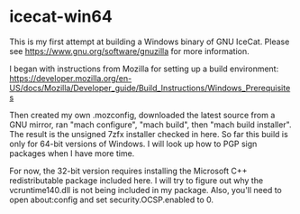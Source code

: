# icecat-win64

This is my first attempt at building a Windows binary of GNU IceCat.
Please see https://www.gnu.org/software/gnuzilla for more information.

I began with instructions from Mozilla for setting up a build environment:
https://developer.mozilla.org/en-US/docs/Mozilla/Developer_guide/Build_Instructions/Windows_Prerequisites

Then created my own .mozconfig, downloaded the latest source from a GNU mirror, ran "mach configure", "mach build", then "mach build installer". The result is the unsigned 7zfx installer checked in here. So far this build is only for 64-bit versions of Windows. I will look up how to PGP sign packages when I have more time.

For now, the 32-bit version requires installing the Microsoft C++ redistributable package included here. I will try to figure out why the vcruntime140.dll is not being included in my package. Also, you'll need to open about:config and set security.OCSP.enabled to 0.
